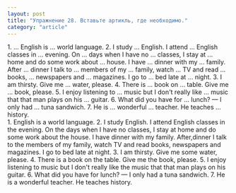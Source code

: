 ```yaml
---
layout: post
title: "Упражнение 28. Вставьте артикль, где необходимо."
category: "article"
---
```

<section class="question">
1. ... English is ... world language. 2. I study ... English. I attend ... English classes in ... evening. On ... days when I have no ... classes, I stay at ... home and do some work about ... house. I have ... dinner with my ... family. After ... dinner I talk to ... members of my ... family, watch ... TV and read ... books, ... newspapers and ... magazines. I go to ... bed late at ... night. 3. I am thirsty. Give me ... water, please. 4. There is ... book on ... table. Give me ... book, please. 5. I enjoy listening to ... music but I don't really like ... music that that man plays on his ... guitar. 6. What did you have for ... lunch? — I only had ... tuna sandwich. 7. He is ... wonderful ... teacher. He teaches ... history.
</section>

<section class="answer">
1. English is a world language. 2. I study English. I attend English classes in the evening. On the days when I have no classes, I stay at home and do some work about the house. I have dinner with my family. After,dinner I talk to the members of my family, watch TV and read books, newspapers and magazines. I go to bed late at night. 3. I am thirsty. Give me some water, please. 4. There is a book on the table. Give me the book, please. 5. I enjoy listening to music but I don't really like the music that that man plays on his guitar. 6. What did you have for lunch? — I only had a tuna sandwich. 7. He is a wonderful teacher. He teaches history.
</section>